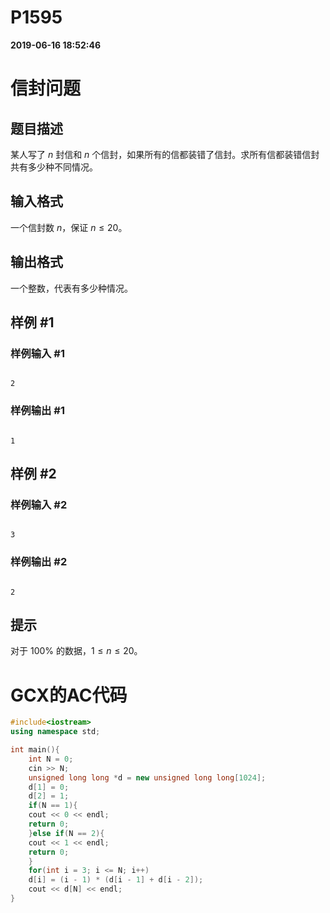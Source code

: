 
# P1595

**2019-06-16 18:52:46**
    
# 信封问题

## 题目描述

某人写了 $n$ 封信和 $n$ 个信封，如果所有的信都装错了信封。求所有信都装错信封共有多少种不同情况。

## 输入格式

一个信封数 $n$，保证 $n \le 20$。

## 输出格式

一个整数，代表有多少种情况。

## 样例 #1

### 样例输入 #1

```
2
```

### 样例输出 #1

```
1
```

## 样例 #2

### 样例输入 #2

```
3
```

### 样例输出 #2

```
2
```

## 提示

对于 $100 \%$ 的数据，$1 \le n \le 20$。

# GCX的AC代码
```cpp
#include<iostream>
using namespace std;

int main(){
    int N = 0;
    cin >> N;
    unsigned long long *d = new unsigned long long[1024];
    d[1] = 0;
    d[2] = 1;
    if(N == 1){
	cout << 0 << endl;
	return 0;
    }else if(N == 2){
	cout << 1 << endl;
	return 0;
    }
    for(int i = 3; i <= N; i++)
	d[i] = (i - 1) * (d[i - 1] + d[i - 2]);
    cout << d[N] << endl;
}

```

